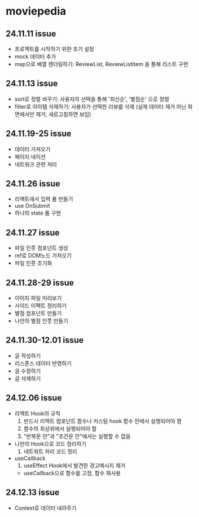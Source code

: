 # moviepedia

## 24.11.11 issue

- 프로젝트를 시작하기 위한 초기 설정
- mock 데이터 추가
- map으로 배열 렌더링하기: ReviewList, ReviewListItem 을 통해 리스트 구현

## 24.11.13 issue

- sort로 정렬 바꾸기: 사용자의 선택을 통해 '최신순', '별점순' 으로 정렬
- filter로 아이템 삭제하기: 사용자가 선택한 리뷰를 삭제
  (실제 데이터 제거 아닌 화면에서만 제거, 새로고침하면 보임)

## 24.11.19-25 issue

- 데이터 가져오기
- 페이지 네이션
- 네트워크 관련 처리

## 24.11.26 issue

- 리액트에서 입력 폼 만들기
- use OnSubmit
- 하나의 state 폼 구현

## 24.11.27 issue

- 파일 인풋 컴포넌트 생성
- ref로 DOM노드 가져오기
- 파일 인풋 초기화

## 24.11.28-29 issue

- 이미지 파일 미리보기
- 사이드 이펙트 정리하기
- 별점 컴포넌트 만들기
- 나만의 별점 인풋 만들기

## 24.11.30-12.01 issue

- 글 작성하기
- 리스폰스 데이터 반영하기
- 글 수정하기
- 글 삭제하기

## 24.12.06 issue

- 리액트 Hook의 규칙
  1. 반드시 리액트 컴포넌트 함수나 커스텀 hook 함수 안에서 실행되어야 함
  2. 함수의 최상위에서 실행되어야 함
  3. "반복문 안"과 "조건문 안"에서는 실행할 수 없음
- 나만의 Hook으로 코드 정리하기
  1. 네트워트 처리 코드 정리
- useCallback
  1. useEffect Hook에서 발견한 경고메시지 제거
  - useCallback으로 함수를 고정, 함수 재사용

## 24.12.13 issue

- Context로 데이터 내려주기
